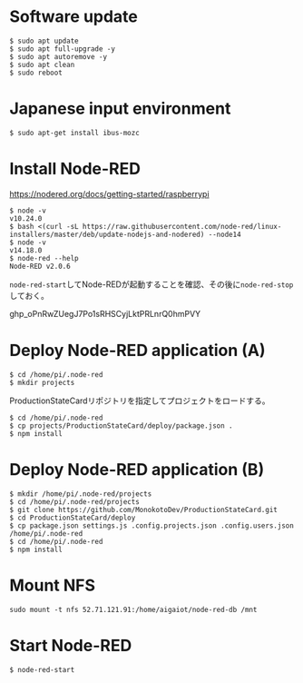 # Software update
```
$ sudo apt update
$ sudo apt full-upgrade -y
$ sudo apt autoremove -y
$ sudo apt clean
$ sudo reboot
```

# Japanese input environment
```
$ sudo apt-get install ibus-mozc
```

# Install Node-RED
https://nodered.org/docs/getting-started/raspberrypi

```
$ node -v
v10.24.0
$ bash <(curl -sL https://raw.githubusercontent.com/node-red/linux-installers/master/deb/update-nodejs-and-nodered) --node14
$ node -v
v14.18.0
$ node-red --help
Node-RED v2.0.6
```
`node-red-start`してNode-REDが起動することを確認、その後に`node-red-stop`しておく。


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

# Deploy Node-RED application (A)
```
$ cd /home/pi/.node-red
$ mkdir projects
```
ProductionStateCardリポジトリを指定してプロジェクトをロードする。

```
$ cd /home/pi/.node-red
$ cp projects/ProductionStateCard/deploy/package.json .
$ npm install
```

# Deploy Node-RED application (B)
```
$ mkdir /home/pi/.node-red/projects
$ cd /home/pi/.node-red/projects
$ git clone https://github.com/MonokotoDev/ProductionStateCard.git
$ cd ProductionStateCard/deploy
$ cp package.json settings.js .config.projects.json .config.users.json /home/pi/.node-red
$ cd /home/pi/.node-red
$ npm install
```

# Mount NFS
```
sudo mount -t nfs 52.71.121.91:/home/aigaiot/node-red-db /mnt
```

# Start Node-RED
```
$ node-red-start
```

